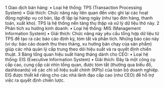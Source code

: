 1 Giao dịch bán hàng:
• Loại hệ thống: TPS (Transaction Processing System)
• Giải thích: Chức năng này liên quan đến việc ghi lại các hoạt động nghiệp vụ cơ bản, lặp đi lặp lại hàng ngày (như tạo đơn hàng, thanh toán, xuất kho). TPS là hệ thống nền tảng thu thập và xử lý dữ liệu thô này.
2 Phân tích xu hướng kinh doanh:
• Loại hệ thống: MIS (Management Information System)
• Giải thích: Chức năng này yêu cầu tổng hợp dữ liệu từ TPS để tạo ra các báo cáo định kỳ, tóm tắt và phân tích. Những báo cáo này (ví dụ: báo cáo doanh thu theo tháng, xu hướng bán chạy của sản phẩm) giúp các nhà quản lý cấp trung theo dõi hiệu suất và ra quyết định chiến thuật.
3 Bảng tổng quan hiệu suất hàng tháng dành cho CEO:
• Loại hệ thống: EIS (Executive Information System)
• Giải thích: Đây là một công cụ cấp cao, cung cấp cái nhìn tổng quan, được tóm tắt (thường qua biểu đồ, dashboards) về các chỉ số hiệu suất chính (KPIs) của toàn bộ doanh nghiệp. EIS được thiết kế riêng cho các nhà lãnh đạo cấp cao (như CEO) để hỗ trợ việc ra quyết định chiến lược.
